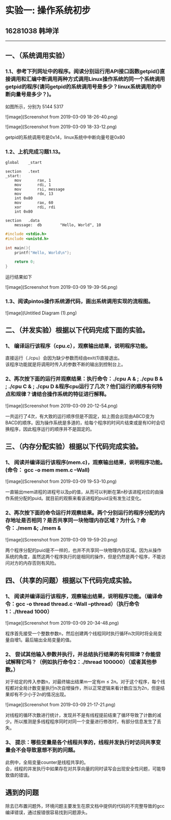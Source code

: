# 实验一: 操作系统初步
## 16281038 韩坤洋
<hr>

## 一、（系统调用实验）
### 1.1、参考下列网址中的程序。阅读分别运行用API接口函数getpid()直接调用和汇编中断调用两种方式调用Linux操作系统的同一个系统调用getpid的程序(请问getpid的系统调用号是多少？linux系统调用的中断向量号是多少？)。
如图所示，分别为 5144 5317

![image](Screenshot from 2019-03-09 18-26-40.png)



![image](Screenshot from 2019-03-09 18-33-12.png)

getpid的系统调用号是0x14，linux系统中中断向量号是0x80
### 1.2、上机完成习题1.13。

``` assembly
global    _start

section   .text
_start:   
    mov       rax, 1                  
    mov       rdi, 1                  
    mov       rsi, message            
    mov       rdx, 13                 
    int 0x80                           
    mov       rax, 60                  
    xor       rdi, rdi                
    int 0x80                          

section   .data
    message:  db        "Hello, World", 10
```

``` c
#include <stdio.h>
#include <unistd.h>

int main(){
    printf("Hello, World\n");

    return 0;
}
```
运行结果如下

![image](Screenshot from 2019-03-09 19-39-56.png)

### 1.3、阅读pintos操作系统源代码，画出系统调用实现的流程图。

![image](Untitled Diagram (1).png)

## 二、（并发实验）根据以下代码完成下面的实验。
### 1、 编译运行该程序（cpu.c），观察输出结果，说明程序功能。

直接运行（./cpu）会因为缺少参数而经由exit(1)直接退出。  
该程序功能就是将调用时传入的参数不断的输出到控制台上。

### 2、再次按下面的运行并观察结果：执行命令：./cpu A & ; ./cpu B & ; ./cpu C & ; ./cpu D &程序cpu运行了几次？他们运行的顺序有何特点和规律？请结合操作系统的特征进行解释。

![image](Screenshot from 2019-03-09 20-12-54.png)

一共运行了4次，有大致的运行顺序但是不固定，如上图会出现由ABCD变为BACD的顺序。因为操作系统是多道的，给每个程序的时间片结束或是有IO时会切换程序，因此程序运行的顺序并不是固定的。

## 三、（内存分配实验）根据以下代码完成实验。
### 1、 阅读并编译运行该程序(mem.c)，观察输出结果，说明程序功能。(命令： gcc -o mem mem.c –Wall)

![image](Screenshot from 2019-03-09 19-53-10.png)

一直输出mem进程的进程号以及p的值，从而可以判断在第n秒该进程对应的由操作系统分配的puid。就目前的观察来看该进程的puid没有发生过变化。

### 2、再次按下面的命令运行并观察结果。两个分别运行的程序分配的内存地址是否相同？是否共享同一块物理内存区域？为什么？命令：./mem &; ./mem &

![image](Screenshot from 2019-03-09 19-59-20.png)

两个程序分配的puid是不一样的，也并不共享同一块物理内存区域。因为从操作系统的角度，虽然这两个程序执行的是相同的操作，但是仍然是两个程序，不能访问对方的内存否则有风险。

## 四、（共享的问题）根据以下代码完成实验。
### 1、 阅读并编译运行该程序，观察输出结果，说明程序功能。（编译命令：gcc -o thread thread.c -Wall –pthread）（执行命令1：./thread 1000）

![image](Screenshot from 2019-03-09 20-34-48.png)

程序首先接受一个整数参数n，然后创建两个线程同时执行循环n次同时将全局变量自增1。最后输出全局变量的值。

### 2、 尝试其他输入参数并执行，并总结执行结果的有何规律？你能尝试解释它吗？（例如执行命令2：./thread 100000）（或者其他参数。）

对于给定的传入参数n，对最终输出结果m一定有$m \le 2n$。对于这个程序，每个线程都对全局计数变量执行n次自增操作，所以正常逻辑来看计数应当为2n，但是结果却有不少小于2n的情况出现。

![image](Screenshot from 2019-03-09 21-17-21.png)

对线程的循环次数进行统计，发现并不是有线程提前结束了循环导致了计数的减少。所以推测是多线程程序同时对同一个变量进行修改时，有部分信息发生了丢失。

### 3、 提示：哪些变量是各个线程共享的，线程并发执行时访问共享变量会不会导致意想不到的问题。

此例中，全局变量counter是线程共享的。  
会，线程的并发执行中如果存在对共享向量的同时读写会出现安全性问题，可能导致值的错误。

## 遇到的问题

除去已布置问题外，环境问题主要发生在原文档中提供的代码的不完整导致的gcc编译错误，通过报错很容易找到问题源头。